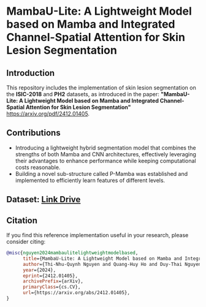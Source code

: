 # MambaU-Lite: A Lightweight Model based on Mamba and Integrated Channel-Spatial Attention for Skin Lesion Segmentation
## Introduction
This repository includes the implementation of skin lesion segmentation on the **ISIC-2018** and **PH2** datasets, as introduced in the paper: **"MambaU-Lite: A Lightweight Model based on Mamba and Integrated Channel-Spatial Attention for Skin Lesion Segmentation"** https://arxiv.org/pdf/2412.01405.

## Contributions
- Introducing a lightweight hybrid segmentation model that combines the strengths of both Mamba and CNN architectures, effectively leveraging their advantages to enhance performance while keeping computational costs reasonable.
- Building a novel sub-structure called P-Mamba was established and implemented to efficiently learn features of different levels.

## Dataset: [Link Drive](https://drive.google.com/drive/folders/1BoBdQsrxutKigk2Srco-zeGTo1UdRSQT)

## Citation
If you find this reference implementation useful in your research, please consider citing:
```bibtex
@misc{nguyen2024mambaulitelightweightmodelbased,
      title={MambaU-Lite: A Lightweight Model based on Mamba and Integrated Channel-Spatial Attention for Skin Lesion Segmentation}, 
      author={Thi-Nhu-Quynh Nguyen and Quang-Huy Ho and Duy-Thai Nguyen and Hoang-Minh-Quang Le and Van-Truong Pham and Thi-Thao Tran},
      year={2024},
      eprint={2412.01405},
      archivePrefix={arXiv},
      primaryClass={cs.CV},
      url={https://arxiv.org/abs/2412.01405}, 
}
